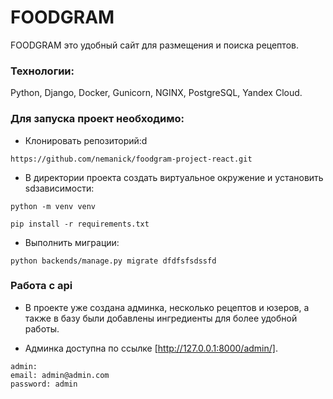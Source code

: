# FOODGRAM

FOODGRAM это удобный сайт для размещения и поиска рецептов.

### Технологии:

Python, Django, Docker, Gunicorn, NGINX, PostgreSQL, Yandex Cloud.

### Для запуска проект необходимо:

- Клонировать репозиторий:d
```
https://github.com/nemanick/foodgram-project-react.git
```
- В директории проекта создать виртуальное окружение и установить sdзависимости:
```
python -m venv venv
```
```
pip install -r requirements.txt
```

- Выполнить миграции:
```
python backends/manage.py migrate dfdfsfsdssfd
```

### Работа с api
- В проекте уже создана админка, несколько рецептов и юзеров, а также в базу были добавлены ингредиенты для более удобной работы.

- Админка доступна по ссылке [http://127.0.0.1:8000/admin/].

```
admin:
email: admin@admin.com
password: admin
```
